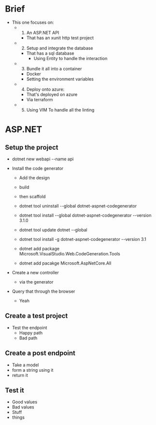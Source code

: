 # Brief
* This one focuses on:
    * 1) An ASP.NET API
        * That has an xunit http test project

    * 2) Setup and integrate the database
        * That has a sql database
            * Using Entity to handle the interaction

    * 3) Bundle it all into a container
        * Docker
        * Setting the environment variables

    * 4) Deploy onto azure:
        * That's deployed on azure
        * Via terraform

    * 5) Using VIM To handle all the linting

# ASP.NET

## Setup the project
* dotnet new webapi --name api

* Install the code generator    
    * Add the design
    * build
    * then scaffold

    * dotnet tool uninstall --global dotnet-aspnet-codegenerator
    * dotnet tool install --global dotnet-aspnet-codegenerator --version 3.1.0
    * dotnet tool update dotnet --global

    * dotnet tool install -g dotnet-aspnet-codegenerator --version 3.1
    * dotnet add package Microsoft.VisualStudio.Web.CodeGeneration.Tools
    * dotnet add pacakge Microsoft.AspNetCore.All

* Create a new controller
    * via the generator

* Query that through the browser
    * Yeah

## Create a test project
* Test the endpoint
    * Happy path
    * Bad path

## Create a post endpoint
* Take a model
* form a string using it
* return it

## Test it
* Good values
* Bad values
* Stuff
* things
